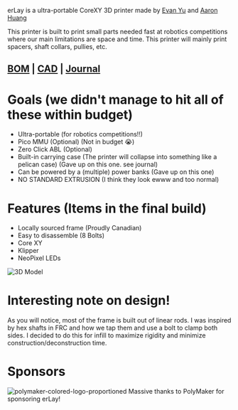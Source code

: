erLay is a ultra-portable CoreXY 3D printer made by [Evan Yu](https://evanyu.dev) and [Aaron Huang](https://runthebot.me)

This printer is built to print small parts needed fast at robotics competitions where our main limitations are space and time. This printer will mainly print spacers, shaft collars, pullies, etc.

## [BOM](https://docs.google.com/spreadsheets/d/1s7m9KlAu-EawWQ5k7trbtZSsV5alHb0_lQaYVRcTUCk/view) | [CAD](https://cad.onshape.com/documents/c8077fee67b983eb99774ac1/w/a53d436f84abc79ea5797123/e/d46022eb7d51b7e61800c962?renderMode=0&uiState=67f3385f421ce1387ca2ed81) | [Journal](https://github.com/Badbird5907/erLay/blob/master/journal.md)

# Goals (we didn't manage to hit all of these within budget)
- Ultra-portable (for robotics competitions!!)
- Pico MMU (Optional) (Not in budget 😭)
- Zero Click ABL (Optional)
- Built-in carrying case (The printer will collapse into something like a pelican case) (Gave up on this one. see journal)
- Can be powered by a (multiple) power banks (Gave up on this one)
- NO STANDARD EXTRUSION (I think they look ewww and too normal)

# Features (Items in the final build)
- Locally sourced frame (Proudly Canadian)
- Easy to disassemble (8 Bolts)
- Core XY
- Klipper
- NeoPixel LEDs

![3D Model](https://hc-cdn.hel1.your-objectstorage.com/s/v3/16efcb9feeaca2e74ab6ede601ba3591cf0d09b0_image.png)

# Interesting note on design!
As you will notice, most of the frame is built out of linear rods. I was inspired by hex shafts in FRC and how we tap them and use a bolt to clamp both sides. I decided to do this for infill to maximize rigidity and minimize construction/deconstruction time.

# Sponsors
![polymaker-colored-logo-proportioned](https://github.com/user-attachments/assets/84dc3a07-88ae-4ef1-a6cf-d2ce2e3e5598)
Massive thanks to PolyMaker for sponsoring erLay!

